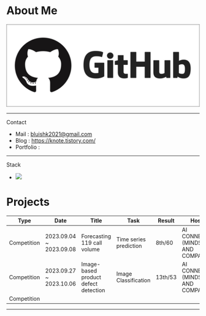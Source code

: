 About Me
=============

![image](https://github.com/kang952175/kang952175/blob/main/Image/github_image.png?raw=true)


***
Contact
- Mail : bluishk2021@gmail.com
- Blog : https://knote.tistory.com/
- Portfolio :

***
Stack
- <img src="https://img.shields.io/badge/Python-3766AB?style=flat-square&logo=Python&logoColor=white"/>


Projects
===============
|Type|Date|Title|Task|Result|Host
|------|---|---|---|---|---|
|Competition|2023.09.04 ~ 2023.09.08|Forecasting 119 call volume|Time series prediction|8th/60|AI CONNECT <br>(MINDS AND COMPANY)|
|Competition|2023.09.27 ~ 2023.10.06|Image-based product defect detection|Image Classification|13th/53|AI CONNECT <br>(MINDS AND COMPANY)|
|Competition|||
-------------
